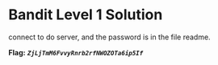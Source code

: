 # Bandit Level 1 Solution

connect to do server, and the password is in the file readme.

**Flag:** ***`ZjLjTmM6FvvyRnrb2rfNWOZOTa6ip5If`*** 

